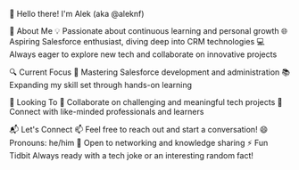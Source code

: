 👋 Hello there! I'm Alek (aka @aleknf)

🚀 About Me
💡 Passionate about continuous learning and personal growth
🌐 Aspiring Salesforce enthusiast, diving deep into CRM technologies
💻 Always eager to explore new tech and collaborate on innovative projects

🔍 Current Focus
🌱 Mastering Salesforce development and administration
📚 Expanding my skill set through hands-on learning

🤝 Looking To
💞️ Collaborate on challenging and meaningful tech projects
🌟 Connect with like-minded professionals and learners

📬 Let's Connect
📫 Feel free to reach out and start a conversation!
😄 Pronouns: he/him
🌈 Open to networking and knowledge sharing
⚡ Fun Tidbit
Always ready with a tech joke or an interesting random fact!

